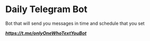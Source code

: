 # Daily Telegram Bot
Bot that will send you messages in time and schedule that you set

**_https://t.me/onlyOneWhoTextYouBot_**